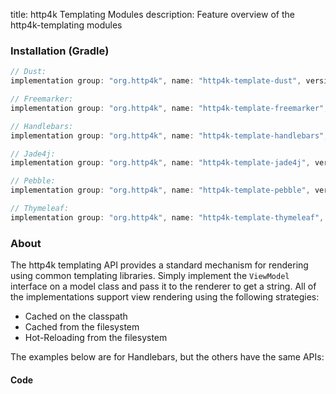 title: http4k Templating Modules
description: Feature overview of the http4k-templating modules

### Installation (Gradle)

```groovy
// Dust: 
implementation group: "org.http4k", name: "http4k-template-dust", version: "4.34.0.4"

// Freemarker: 
implementation group: "org.http4k", name: "http4k-template-freemarker", version: "4.34.0.4"

// Handlebars: 
implementation group: "org.http4k", name: "http4k-template-handlebars", version: "4.34.0.4"

// Jade4j: 
implementation group: "org.http4k", name: "http4k-template-jade4j", version: "4.34.0.4"

// Pebble: 
implementation group: "org.http4k", name: "http4k-template-pebble", version: "4.34.0.4"

// Thymeleaf: 
implementation group: "org.http4k", name: "http4k-template-thymeleaf", version: "4.34.0.4"
```

### About
The http4k templating API provides a standard mechanism for rendering using common templating libraries. Simply implement the `ViewModel` interface on a model class and pass it to the renderer to get a string. All of the implementations support view rendering using the following strategies:

* Cached on the classpath
* Cached from the filesystem
* Hot-Reloading from the filesystem

The examples below are for Handlebars, but the others have the same APIs:

#### Code  [<img class="octocat"/>](https://github.com/http4k/http4k/blob/master/src/docs/guide/reference/templating/example.kt)

<script src="https://gist-it.appspot.com/https://github.com/http4k/http4k/blob/master/src/docs/guide/reference/templating/example.kt"></script>

[http4k]: https://http4k.org
